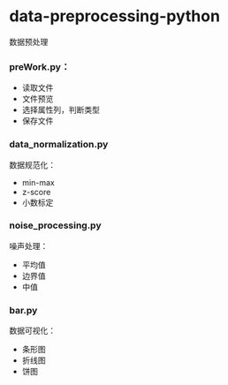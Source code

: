 # data-preprocessing-python
数据预处理

### preWork.py：
* 读取文件
* 文件预览
* 选择属性列，判断类型
* 保存文件

### data_normalization.py
数据规范化：
* min-max
* z-score
* 小数标定

### noise_processing.py
噪声处理：
* 平均值
* 边界值
* 中值

### bar.py
数据可视化：
* 条形图
* 折线图
* 饼图
